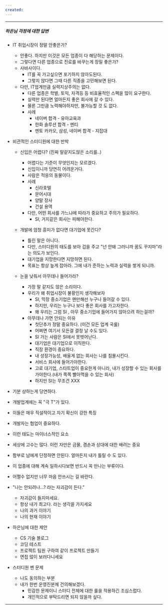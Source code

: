 ```yaml
---
created:
---
```

---
##### 하은님 걱정에 대한 답변

- IT 취업시장이 정말 안좋은가?
	- 안좋다. 하지만 이것은 모든 업종이 다 해당하는 문제이다.
	- 그렇다면 다른 업종으로 진로를 바꾸는게 장밀 좋은가?
	- 사바사이다. 
		- IT를 꼭 가고싶으면 포기하지 않아도된다.
		- 그렇지 않다면 그때 다른 직종을 고민해보면 된다.
	- 다만, IT업계만큼 실력지상주의는 없다.
		- 다른 업종은 학벌, 토익, 자격등 등 비효율적인 스펙을 많이 요구한다.
		- 실력만 된다면 얼마든지 좋은 회사에 갈 수 있다.
		- 물론 그만큼 노력해야하지만, 불가능할 것 도 없다.
		- 사례
			- 네이버 합격 - 유아교육과
			- 한화 솔루션 합격 - 멘티
			- 멘토 카카오, 삼성, 네이버 합격 - 지잡대
	
- 비관적인 스터디원에 대한 반박
	- 신입은 어렵다? (진짜 말같지도않은 소리를..)
		- 어렵다는 기준이 무엇인지는 모르겠다.
		- 신입이니까 당연히 어려운거다.
		- 사람은 적응의 동물이다.
		- 사례
			- 신라호텔
			- 문어시대
			- 양말 장사
			- 건설 용역
		- 다만, 어떤 회사를 가느냐에 따라가 중요하고 주의가 필요하다.
			- SI, 거지같은 회사는 피해야한다.
		
	-  개발에 엄청 흥미가 없다면 대기업에 못간다?
		- 틀린 말은 아니다.
		- 다만, 스터디원의 태도를 보아 겁을 주고 "넌 안돼 그러니까 꿈도 꾸지마"라는 의도가 보인다.
		- 대기업을 지망한다면 지망하면 된다.
		- 목표는 항상 높게 잡아라. 그에 내가 준하는 노력과 실력을 쌓게 되니까.
		
	- 눈을 낮춰서 아무데나 들어가라?
		- 가장 말 같지도 않은 소리이다.
		- 우리가 왜 취업시장이 불황인지 생각해보자
			- SI, 막장 중소기업은 왠만해선 누구나 들어갈 수 있다.
			- 하지만, 우리는 누구나 보다 좋은 회사를 가고자한다.
			- 왜 우리는 그럼 SI , 아무 중소기업에 들어가지 않아으려 하는걸까?
		- 아무데나 가면 안되는 이유 
			- 첫단추가 정말 중요하다. (이건 모든 업계 국룰)
			- 어쩌면 여기서 모든걸 결정 날 수도 있다.
			- SI 가는 사람은 SI에서 못벗어난다.
			- 대기업은 대기업으로 이직한다.
			- 직장 환경이 중요하다.
			- 내 성장가능성, 배울게 없는 회사는 나를 침몰시킨다.
			- 서비스 회사에 들어가야한다.
			- 고로 대기업, 스타트업이 중요한게 아니라, 내가 성장할 수 있는 회사를 가야한다.(내가 쪽쪽 빨아먹을 수 있는 회사)
			- 하지만 SI는 무조건 XXX
	
- 기분 상하는게 당연하다.
- 개발업계에는 꼭 "극 T"가 있다.
- 이들은 매우 직설적이고 자기 확신이 강한 특징
- 개발자는 협업이 중요하다.
- 이런 태도는 마이너스적인 요소
- 세상에 고수는 많다. 이런 자만은 금물, 겸손과 상대에 대한 배려는 중요
- 함부로 남에게 단정하면 안된다. 얼마든지 내가 틀릴 수 도 있다.
- 이 업종에 대해 계속 일하시다보면 반드시 꼭 만나는 부류이다.
- 어쩔수 없지만 너무 마음 안쓰시는 길 바란다.
- "나는 안되려나...? 라는 자괴감이 든다."
	- 자괴감이 들지마세요.
	- 항상 내가 최고다. 라는 생각을 가지세요
	- 나의 과거 이야기
	- 나의 현재 이야기
	
- 하은님에 대한 제안
	- CS 기술 블로그
	- 코딩 테스트
	- 프로젝트 팀원 구하여 같이 프로젝트 만들기
	- 면접 많이 보러다니세요
	
- 스터디원 벤 문제
	- 나도 동의하는 부분
	- 내가 한번 운영진분께 건의해보겠다.
		- 민감한 문제이니 스터디 전체에 대한 룰을 적용하긴 조심스럽다.
		- 개인적으로 부탁드리면 되지 않을까 싶다.
  
---

